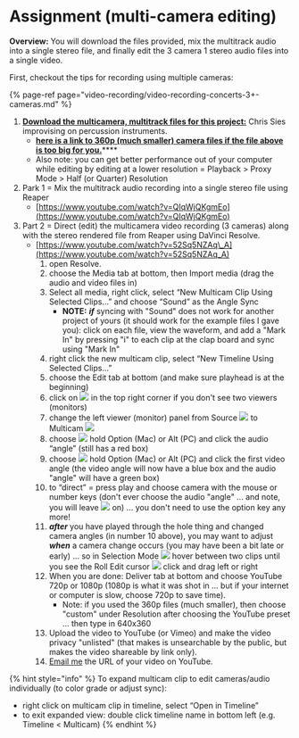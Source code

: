 # Assignment \(multi-camera editing\)

**Overview:** You will download the files provided, mix the multitrack audio into a single stereo file, and finally edit the 3 camera 1 stereo audio files into a single video.

First, checkout the tips for recording using multiple cameras:

{% page-ref page="video-recording/video-recording-concerts-3+-cameras.md" %}

1. [**Download the multicamera, multitrack files for this project:**](https://baylor.box.com/s/z089aic1ot173byik8wz5laigaokyccw) Chris Sies improvising on percussion instruments.
   * [**here is a link to 360p \(much smaller\) camera files if the file above is too big for you.**](https://baylor.box.com/s/fok16nf7gexedflrf9mw9p0k2plc6mhf)\*\*\*\*
   * Also note: you can get better performance out of your computer while editing by editing at a lower resolution = Playback &gt; Proxy Mode &gt; Half \(or Quarter\) Resolution
2. Park 1 = Mix the multitrack audio recording into a single stereo file using Reaper
   * [https://www.youtube.com/watch?v=QIqWjQKgmEo](https://www.youtube.com/watch?v=QIqWjQKgmEo)
3. Part 2 = Direct \(edit\) the multicamera video recording \(3 cameras\) along with the stereo rendered file from Reaper using DaVinci Resolve.
   * [https://www.youtube.com/watch?v=52Sq5NZAq\_A](https://www.youtube.com/watch?v=52Sq5NZAq_A)
     1. open Resolve.
     2. choose the Media tab at bottom, then Import media \(drag the audio and video files in\)
     3. Select all media, right click, select “New Multicam Clip Using Selected Clips…” and choose “Sound” as the Angle Sync
        * **NOTE:** _**if**_ syncing with "Sound" does not work for another project of yours \(it should work for the example files I gave you\): click on each file, view the waveform, and add a "Mark In" by pressing "i" to each clip at the clap board and sync using "Mark In"
     4. right click the new multicam clip, select “New Timeline Using Selected Clips…”
     5. choose the Edit tab at bottom \(and make sure playhead is at the beginning\)
     6. click on ![](https://firebasestorage.googleapis.com/v0/b/gitbook-28427.appspot.com/o/assets%2F-LroRRcyiuzPub4SVHLq%2F-LudHWk1m4tx71EpDtOe%2F-LudMBSZ49oqXCo-nIml%2FScreen%20Shot%202019-11-26%20at%202.17.10%20PM.png?alt=media&token=edb0a0d6-e9a4-4844-a7c3-9c668f75002a) in the top right corner if you don't see two viewers \(monitors\)
     7. change the left viewer \(monitor\) panel from Source ![](https://firebasestorage.googleapis.com/v0/b/gitbook-28427.appspot.com/o/assets%2F-LroRRcyiuzPub4SVHLq%2F-Ltfz1B_V9CX8fGkDKLv%2F-LtfznlFJNdNwapbfNo9%2Fsource-37.png?alt=media&token=3074938c-6300-4ad2-bdff-387f62f0f405) to Multicam ![](https://firebasestorage.googleapis.com/v0/b/gitbook-28427.appspot.com/o/assets%2F-LroRRcyiuzPub4SVHLq%2F-Ltfz1B_V9CX8fGkDKLv%2F-LtfzqcKSxZTg_i2WydE%2Fmulti2-38.png?alt=media&token=94ec015b-18f8-489d-a98c-ba28e9b68c28)
     8. choose ![](https://firebasestorage.googleapis.com/v0/b/gitbook-28427.appspot.com/o/assets%2F-LroRRcyiuzPub4SVHLq%2F-Ltfz1B_V9CX8fGkDKLv%2F-Ltfzv2Y2gd30AHCHtn6%2Faudio-39.png?alt=media&token=021710e1-7942-4888-a794-5568179b601b) hold Option \(Mac\) or Alt \(PC\) and click the audio “angle” \(still has a red box\)
     9. choose ![](https://firebasestorage.googleapis.com/v0/b/gitbook-28427.appspot.com/o/assets%2F-LroRRcyiuzPub4SVHLq%2F-Ltfz1B_V9CX8fGkDKLv%2F-Ltg-17gQEfYIDaJVIgX%2Fvideo-41.png?alt=media&token=d240620e-70e0-4908-a5a1-21549ab64154) hold Option \(Mac\) or Alt \(PC\) and click the first video angle \(the video angle will now have a blue box and the audio "angle" will have a green box\)
     10. to “direct” = press play and choose camera with the mouse or number keys \(don't ever choose the audio "angle" ... and note, you will leave ![](https://firebasestorage.googleapis.com/v0/b/gitbook-28427.appspot.com/o/assets%2F-LroRRcyiuzPub4SVHLq%2F-Ltfz1B_V9CX8fGkDKLv%2F-Ltg-17gQEfYIDaJVIgX%2Fvideo-41.png?alt=media&token=d240620e-70e0-4908-a5a1-21549ab64154) on\) ... you don't need to use the option key any more!
     11. _**after**_ you have played through the hole thing and changed camera angles \(in number 10 above\), you may want to adjust _**when**_ a camera change occurs \(you may have been a bit late or early\) ... so in Selection Mode ![](https://firebasestorage.googleapis.com/v0/b/gitbook-28427.appspot.com/o/assets%2F-LroRRcyiuzPub4SVHLq%2F-Ltfz1B_V9CX8fGkDKLv%2F-Ltg-Bxe6cyz04PY-S28%2FPinClipart-74.png?alt=media&token=4c90c6ca-325f-44b6-b91c-6215de029ea2) hover between two clips until you see the Roll Edit cursor ![](https://firebasestorage.googleapis.com/v0/b/gitbook-28427.appspot.com/o/assets%2F-LroRRcyiuzPub4SVHLq%2F-Ltfz1B_V9CX8fGkDKLv%2F-Ltg-HPODRZEO9ps-fPL%2Froll-edit-cursor-72.png?alt=media&token=64408e8b-abde-4865-8d3b-3fad9c5216c7) click and drag left or right
     12. When you are done: Deliver tab at bottom and choose YouTube 720p or 1080p \(1080p is what it was shot in ... but if your internet or computer is slow, choose 720p to save time\).
         * Note: if you used the 360p files \(much smaller\), then choose "custom" under Resolution after choosing the YouTube preset ... then type in 640x360
     13. Upload the video to YouTube \(or Vimeo\) and make the video privacy "unlisted" \(that makes is unsearchable by the public, but makes the video shareable by link only\).
     14. [Email me](https://www.baylor.edu/music/index.php?id=951763) the URL of your video on YouTube.

{% hint style="info" %}
To expand multicam clip to edit cameras/audio individually \(to color grade or adjust sync\):

* right click on multicam clip in timeline, select “Open in Timeline”
* to exit expanded view: double click timeline name in bottom left \(e.g. Timeline &lt; Multicam\)
{% endhint %}

